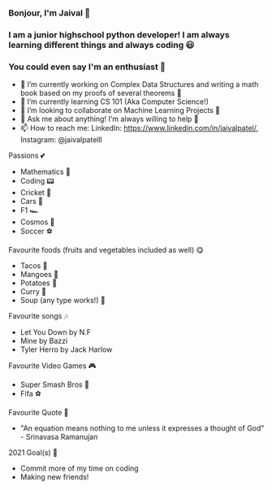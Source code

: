 ### Bonjour, I'm Jaival 👋

### I am a junior highschool python developer! I am always learning different things and always coding 😃
### You could even say I'm an enthusiast 🤪

- 🔭   I’m currently working on Complex Data Structures and writing a math book based on my proofs of several theorems 🔬
- 🧐   I’m currently learning CS 101 (Aka Computer Science!)
- 👫   I’m looking to collaborate on Machine Learning Projects 🔮
- 💬   Ask me about anything! I'm always willing to help 🤗
- 📫   How to reach me: LinkedIn: https://www.linkedin.com/in/jaivalpatel/, Instagram: @jaivalpatelll

Passions 💕
 - Mathematics 🔢
 - Coding 📟
 - Cricket 🏏 
 - Cars 🚗 
 - F1 🏎 
 - Cosmos 🚀
 - Soccer ⚽️

Favourite foods (fruits and vegetables included as well) 😋
 - Tacos 🌮 
 - Mangoes 🥭 
 - Potatoes 🥔 
 - Curry 🍛 
 - Soup (any type works!) 🍲 
 

Favourite songs 🎶
 - Let You Down by N.F
 - Mine by Bazzi 
 - Tyler Herro by Jack Harlow

Favourite Video Games 🎮 
 - Super Smash Bros 🥊 
 - Fifa ⚽️ 

Favourite Quote 🌁
 - "An equation means nothing to me unless it expresses a thought of God" - Srinavasa Ramanujan

2021 Goal(s) 🎯 
 - Commit more of my time on coding 
 - Making new friends!
 





